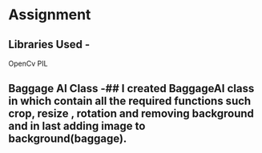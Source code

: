 # Assignment

## Libraries Used -
  OpenCv
  PIL
  
## Baggage AI Class -##  I created BaggageAI class in which contain all the required functions such crop, resize , rotation  and removing background and in last adding image to background(baggage).
